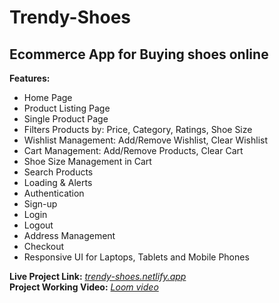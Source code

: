 # Trendy-Shoes
## Ecommerce App for Buying shoes online
**Features:**
*  Home Page
*  Product Listing Page
*  Single Product Page
*  Filters Products by: Price, Category, Ratings, Shoe Size
*  Wishlist Management: Add/Remove Wishlist, Clear Wishlist
*  Cart Management: Add/Remove Products, Clear Cart
*  Shoe Size Management in Cart
*  Search Products
*  Loading & Alerts
*  Authentication
*  Sign-up
*  Login
*  Logout
*  Address Management
*  Checkout
*  Responsive UI for Laptops, Tablets and Mobile Phones

**Live Project Link:** [*trendy-shoes.netlify.app*](https://trendy-shoes.netlify.app) <br>
**Project Working Video:** [*Loom video*](https://www.loom.com/share/81ab46586c01420fb3e02508f775288a?sid=f1db5794-9467-4b48-a664-547a8b294aa9)
